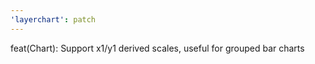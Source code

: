 ```yaml
---
'layerchart': patch
---
```


feat(Chart): Support x1/y1 derived scales, useful for grouped bar charts
